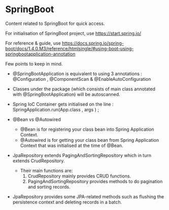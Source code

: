 # SpringBoot
Content related to SpringBoot for quick access.

For initialisation of SpringBoot project, use https://start.spring.io/

For reference & guide, use https://docs.spring.io/spring-boot/docs/1.4.0.M3/reference/htmlsingle/#using-boot-using-springbootapplication-annotation

Few points to keep in mind. 

* @SpringBootApplication is equivalent to using 3 annotations : @Configuration , @ComponentScan & @EnableAutoConfiguration

* Classes under the package (which consists of main class annotated with @SpringBootApplication) will be autoscanned. 

* Spring IoC Container gets initialised on the line : SpringApplication.run(App.class , args ) ; 

* @Bean vs @Autowired
  * @Bean is for registering your class bean into Spring Application Context. 
  * @Autowired is for getting your class bean from Spring Application Context that was initialised at the time of @Bean.

* JpaRepository extends PagingAndSortingRepository which in turn extends CrudRepository.
  * Their main functions are:
	1. CrudRepository mainly provides CRUD functions.
	2. PagingAndSortingRepository provides methods to do pagination and sorting records.
* JpaRepository provides some JPA-related methods such as flushing the persistence context and deleting records in a batch.